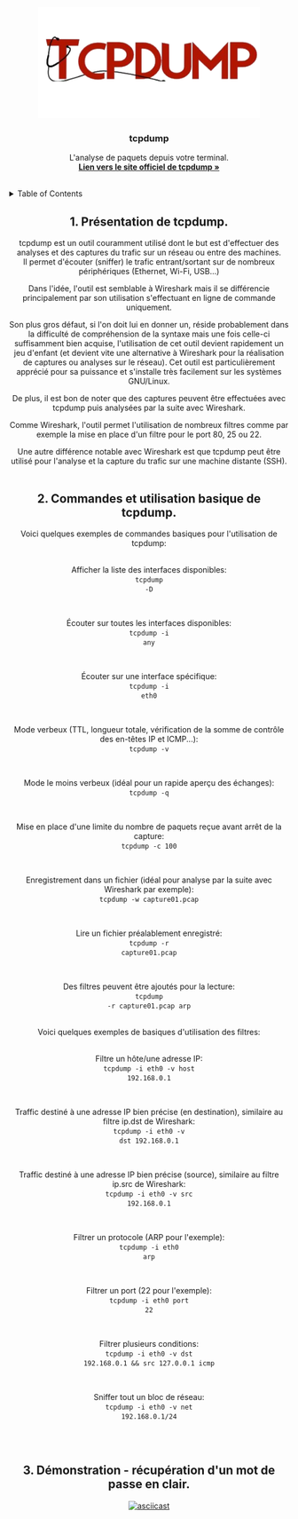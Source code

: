 <div id="top"></div>

<div align="center">
  <a href="https://github.com/franckferman/network-elements-synthesis">
    <img src="https://raw.githubusercontent.com/franckferman/network-elements-synthesis/main/img/tcpdump.png" alt="tcpdump" width="400" height="200">
  </a>

<h3 align="center">tcpdump</h3>

  <p align="center">
    L'analyse de paquets depuis votre terminal.
    <br/>
    <a href="https://www.tcpdump.org/"><strong>Lien vers le site officiel de tcpdump »</strong></a>
    <br/>
	<br/>
  </p>
</div>

<details>
  <summary>Table of Contents</summary>
  <ol>
	  <li><a href="#1-présentation-de-tcpdump">Présentation de tcpdump.</a></li>
      <li><a href="#2-commandes-et-utilisation-basique-de-tcpdump">Commandes et utilisation basique de tcpdump.</a></li>
	  <li><a href="#3-demo">Démonstration - récupération d'un mot de passe en clair.</a></li>
  </ol>
</details>

<div align="center">
<h2>1. Présentation de tcpdump.</h2>

<p>tcpdump est un outil couramment utilisé dont le but est d'effectuer des analyses et des captures du trafic sur un réseau ou entre des machines. <br/>Il permet d'écouter (sniffer) le trafic entrant/sortant sur de nombreux périphériques (Ethernet, Wi-Fi, USB...)<br/>

Dans l'idée, l'outil est semblable à Wireshark mais il se différencie principalement par son utilisation s'effectuant en ligne de commande uniquement.<br/>

Son plus gros défaut, si l'on doit lui en donner un, réside probablement dans la difficulté de compréhension de la syntaxe mais une fois celle-ci suffisamment bien acquise, l'utilisation de cet outil devient rapidement un jeu d'enfant (et devient vite une alternative à Wireshark pour la réalisation de captures ou analyses sur le réseau). Cet outil est particulièrement apprécié pour sa puissance et s'installe très facilement sur les systèmes GNU/Linux.<br/>

De plus, il est bon de noter que des captures peuvent être effectuées avec tcpdump puis analysées par la suite avec Wireshark.<br/>

Comme Wireshark, l'outil permet l'utilisation de nombreux filtres comme par exemple la mise en place d'un filtre pour le port 80, 25 ou 22.<br/>

Une autre différence notable avec Wireshark est que tcpdump peut être utilisé pour l'analyse et la capture du trafic sur une machine distante (SSH).<br/><br/></p>

<div align="center">
<h2>2. Commandes et utilisation basique de tcpdump.</h2>

<div align="center">
Voici quelques exemples de commandes basiques pour l'utilisation de tcpdump:<br/><br/>

Afficher la liste des interfaces disponibles:<br/>
<code>tcpdump -D</code>

<br/>

Écouter sur toutes les interfaces disponibles:<br/>
<code>tcpdump -i any</code>

<br/>

Écouter sur une interface spécifique:<br/>
<code>tcpdump -i eth0</code>

<br/>

Mode verbeux (TTL, longueur totale, vérification de la somme de contrôle des en-têtes IP et ICMP...):<br/>
<code>tcpdump -v</code>

<br/>

Mode le moins verbeux (idéal pour un rapide aperçu des échanges):<br/>
<code>tcpdump -q</code>

<br/>

Mise en place d'une limite du nombre de paquets reçue avant arrêt de la capture:<br/>
<code>tcpdump -c 100</code>

<br/>

Enregistrement dans un fichier (idéal pour analyse par la suite avec Wireshark par exemple):<br/>
<code>tcpdump -w capture01.pcap</code>

<br/>

Lire un fichier préalablement enregistré:<br/>
<code>tcpdump -r capture01.pcap</code>

<br/>

Des filtres peuvent être ajoutés pour la lecture:<br/>
<code>tcpdump -r capture01.pcap arp</code>

<br/>

<div align="center">
Voici quelques exemples de basiques d'utilisation des filtres:<br/><br/>

Filtre un hôte/une adresse IP:<br/>
<code>tcpdump -i eth0 -v host 192.168.0.1</code>

<br/>

Traffic destiné à une adresse IP bien précise (en destination), similaire au filtre ip.dst de Wireshark:<br/>
<code>tcpdump -i eth0 -v dst 192.168.0.1</code>

<br/>

Traffic destiné à une adresse IP bien précise (source), similaire au filtre ip.src de Wireshark:<br/>
<code>tcpdump -i eth0 -v src 192.168.0.1</code>

<br/>

Filtrer un protocole (ARP pour l'exemple):<br/>
<code>tcpdump -i eth0 arp</code>

<br/>

Filtrer un port (22 pour l'exemple):<br/>
<code>tcpdump -i eth0 port 22</code>

<br/>

Filtrer plusieurs conditions:<br/>
<code>tcpdump -i eth0 -v dst 192.168.0.1 && src 127.0.0.1 icmp</code>

<br/>

Sniffer tout un bloc de réseau:<br/>
<code>tcpdump -i eth0 -v net 192.168.0.1/24</code>
	
<br/><br/>
	
<div align="center">
<h2>3. Démonstration - récupération d'un mot de passe en clair.</h2>

[![asciicast](https://asciinema.org/a/gzkltiQC0ubgH4NZVebf5hv61.svg)](https://asciinema.org/a/gzkltiQC0ubgH4NZVebf5hv61)
